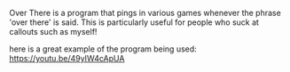 
Over There is a program that pings in various games whenever the phrase 'over there' is said. This is particularly useful for people who suck at callouts such as myself!  

here is a great example of the program being used: https://youtu.be/49yIW4cApUA
